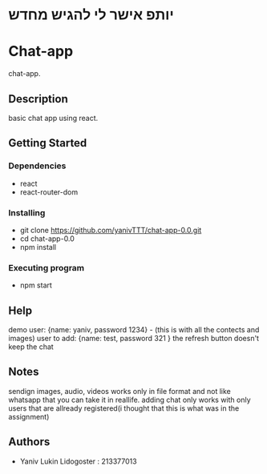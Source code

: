# יותפ אישר לי להגיש מחדש
# Chat-app

chat-app.

## Description

basic chat app using react.

## Getting Started

### Dependencies

  * react
  * react-router-dom

### Installing

* git clone https://github.com/yanivTTT/chat-app-0.0.git
* cd chat-app-0.0
* npm install

### Executing program
 
* npm start

## Help
  demo user: {name: yaniv, password 1234} - (this is with all the contects and images)
  user to add: {name: test, password 321 }
  the refresh button doesn't keep the chat 
  
## Notes
sendign images, audio, videos works only in file format and not like whatsapp that you can take it in reallife.
adding chat only works with only users that are allready registered(i thought that this is what was in the assignment)


## Authors

  * Yaniv Lukin Lidogoster : 213377013

